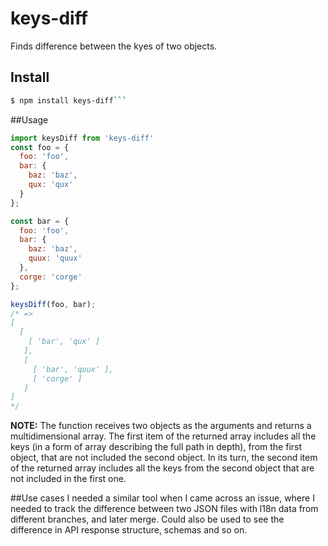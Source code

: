# keys-diff
Finds difference between the kyes of two objects. 
## Install
```bash
$ npm install keys-diff```
```

##Usage

```js
import keysDiff from 'keys-diff'
const foo = {
  foo: 'foo',
  bar: {
    baz: 'baz',
    qux: 'qux'
  }
};

const bar = {
  foo: 'foo',
  bar: {
    baz: 'baz',
    quux: 'quux'
  },
  corge: 'corge'
};

keysDiff(foo, bar);
/* => 
[ 
  [ 
    [ 'bar', 'qux' ] 
   ], 
   [ 
     [ 'bar', 'quux' ], 
     [ 'corge' ] 
   ] 
]
*/
```

**NOTE:** The function receives two objects as the arguments and returns a multidimensional array. The first item of the returned array includes all the keys (in a form of array describing the full path in depth), from the first object, that are not included the second object. In its turn, the second item of the returned array includes all the keys from the second object that are not included in the first one. 

##Use cases
I needed a similar tool when I came across an issue, where I needed to track the difference between two JSON files with l18n data from different branches, and later merge. Could also be used to see the difference in API response structure, schemas and so on.
